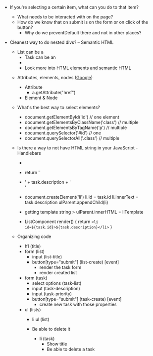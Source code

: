 * If you're selecting a certain item, what can you do to that item?
  * What needs to be interacted with on the page?
  * How do we know that on submit is on the form or on click of the button?
    * Why do we preventDefault there and not in other places?

* Cleanest way to do nested divs? – Semantic HTML
  * List can be a <ul>
  * Task can be an <li>
  * Look more into HTML elements and semantic HTML

* Attributes, elements, nodes (<a href="google.com">Google</a>)
  * Attribute
    * a.getAttribute("href")
  * Element & Node

* What's the best way to select elements?
  * document.getElementById('id') // one element
  * document.getElementsByClassName('class') // multiple
  * document.getElementsByTagName('p') // multiple
  * document.querySelector('#id') // one
  * document.querySelectorAll('.class') // multiple

* Is there a way to not have HTML string in your JavaScript - Handlebars
  * <script id="task-template" type="handlebars-template">
      <li id={{ task.id }}>
        {{ task.description }}
      </li>
    </script>

   * return '<li id="' + task.id + '">' + task.description + '</li>'
   * document.createElement('li')
      li.id = task.id
      li.innerText = task.description
      ulParent.appendChild(li)

    * getting template string > ulParent.innerHTML = liTemplate

    * ListComponent
        render() {
          return `<li id=${task.id}>${task.description}</li>`
        }


* Organizing code
  * h1 (title)
  * form (list)
    * input (list-title)
    * button[type="submit"] (list-create) [event]
      * render the task form
      * render created list
  * form (task)
    * select options (task-list)
    * input (task-description)
    * input (task-priority)
    * button[type="submit"] (task-create) [event]
      * create new task with those properties
  * ul (lists)
    * li ul (list)
    * Be able to delete it

      * li (task)
        * Show title
        * Be able to delete a task
